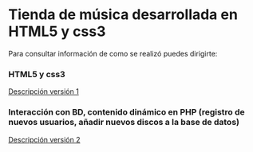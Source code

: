 # Tienda de música desarrollada en HTML5 y css3

Para consultar información de como se realizó puedes dirigirte:
### HTML5 y css3
[Descripción versión 1](https://github.com/antoniogmartin/programacio-n-web/blob/master/tiendamusica/como_se_hizo.pdf)
### Interacción con BD, contenido dinámico en PHP (registro de nuevos usuarios, añadir nuevos discos a la base de datos)
[Descripción versión 2](https://github.com/antoniogmartin/programacio-n-web/blob/master/tiendamusicaII/como_se_hizo.pdf)
